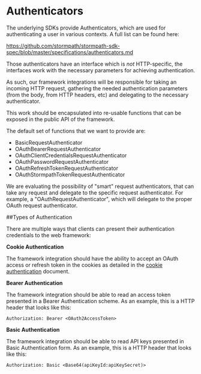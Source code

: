 # Authenticators

The underlying SDKs provide Authenticators, which are used for authenticating
a user in various contexts.  A full list can be found here:

https://github.com/stormpath/stormpath-sdk-spec/blob/master/specifications/authenticators.md

Those authenticators have an interface which is *not* HTTP-specific, the
interfaces work with the necessary parameters for achieving authentication.

As such, our framework integrations will be responsible for taking an incoming
HTTP request, gathering the needed authentication parameters (from the body,
from HTTP headers, etc) and delegating to the necessary authenticator.

This work should be encapsulated into re-usable functions that can be exposed
in the public API of the framework.

The default set of functions that we want to provide are:

* BasicRequestAuthenticator
* OAuthBearerRequestAuthenticator
* OAuthClientCredentialsRequestAuthenticator
* OAuthPasswordRequestAuthenticator
* OAuthRefreshTokenRequestAuthenticator
* OAuthStormpathTokenRequestAuthenticator

We are evaluating the possibility of "smart" request authenticators, that can
take any request and delegate to the specific request authenticator.  For
example, a "OAuthRequestAuthenticator", which will delegate to the proper
OAuth request authenticator.

##Types of Authentication

There are multiple ways that clients can present their authentication credentials to the web framework: 

**Cookie Authentication**

The framework integration should have the ability to accept an OAuth access or refresh token in the cookies as detailed in the [cookie authentication](cookie-authentication.md) document.

**Bearer Authentication**

The framework integration should be able to read an access token presented in a Bearer Authentication scheme. As an example, this is a HTTP header that looks like this:

```
Authorization: Bearer <OAuth2AccessToken>
```

**Basic Authentication**

The framework integration should be able to read API keys presented in Basic Authentication form. As an example, this is a HTTP header that looks like this:

```
Authorization: Basic <Base64(apiKeyId:apiKeySecret)>
```